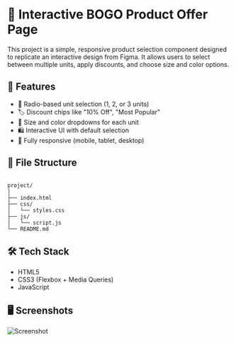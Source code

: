 
# 🎁 Interactive BOGO Product Offer Page

This project is a simple, responsive product selection component designed to replicate an interactive design from Figma. It allows users to select between multiple units, apply discounts, and choose size and color options.

## 🧩 Features

- 🔘 Radio-based unit selection (1, 2, or 3 units)
- 🏷️ Discount chips like "10% Off", "Most Popular"
- 🎨 Size and color dropdowns for each unit
- 🛍️ Interactive UI with default selection
- 📱 Fully responsive (mobile, tablet, desktop)

## 📁 File Structure

```

project/
│
├── index.html
├── css/
│   └── styles.css
├── js/
│   └── script.js
└── README.md

```
## 🛠️ Tech Stack

- HTML5
- CSS3 (Flexbox + Media Queries)
- JavaScript

## 🖥️ Screenshots

![Screenshot](./InteractiveBoxes/asset/Capture.PNG)

